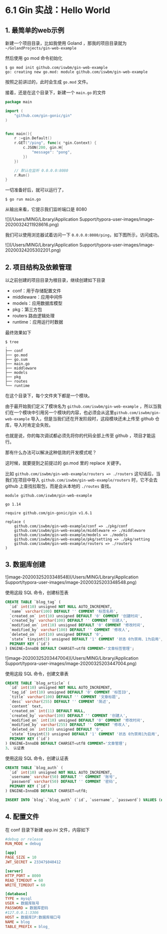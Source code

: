 # 6.1 Gin 实战：Hello World

## 1. 最简单的web示例

新建一个项目目录，比如我使用 Goland ，那我的项目目录就为 `~/GolandProjects/gin-web-example`

然后使用 go mod 命令初始化

```shell
$ go mod init github.com/iswbm/gin-web-example
go: creating new go.mod: module github.com/iswbm/gin-web-example
```

按照之前讲过的，此时会生成 `go.mod` 文件。

接着，还是在这个目录下，新建一个 `main.go` 的文件

```go
package main

import (
	"github.com/gin-gonic/gin"
)


func main(){
	r :=gin.Default()
	r.GET("/ping", func(c *gin.Context) {
		c.JSON(200, gin.H{
			"message": "pong",
		})
	})

	// 默认在监听 0.0.0.0:8080
	r.Run()
}
```

一切准备好后，就可以运行了，

```
$ go run main.go
```

从输出来看，它提示我们监听端口是 8080

![](/Users/MING/Library/Application Support/typora-user-images/image-20200324211928616.png)

我们可以使用浏览器试着访问一下 `0.0.0.0:8080/ping`，如下图所示，访问成功。

![](/Users/MING/Library/Application Support/typora-user-images/image-20200324205302201.png)



## 2. 项目结构及依赖管理

以之前创建的项目目录为根目录，继续创建如下目录

- conf：用于存储配置文件
- middleware：应用中间件
- models：应用数据库模型
- pkg：第三方包
- routers 路由逻辑处理
- runtime：应用运行时数据

最终效果如下

```
$ tree
.
├── conf
├── go.mod
├── go.sum
├── main.go
├── middleware
├── models
├── pkg
├── routes
└── runtime
```

在这个目录下，每个文件夹下都是一个模块。

由于最开始我们定义了模块名为 `github.com/iswbm/gin-web-example` ，所以当我们在一个模块中引用另一个模块的内容，也必须会从这里`github.com/iswbm/gin-web-example`  导入，但是当我们还在开发阶段时，这段模块还未上传至 github 仓库，导入时肯定会失败。

也就是说，你的每次调试都必须先将你的代码全部上传至 github ，项目才能运行。

那有什么办法可以解决这种低效的开发模式呢？

这时候，就要提到之前提过的 go.mod 里的 replace 关键字。

比如 `github.com/iswbm/gin-web-example/routers => ./routers` 这句话后，当我们在项目中导入 `github.com/iswbm/gin-web-example/routers` 时，它不会去 github 上查找拉取包，而是会从本地的 `./routes` 查找。

```
module github.com/iswbm/gin-web-example

go 1.14

require github.com/gin-gonic/gin v1.6.1

replace (
	github.com/iswbm/gin-web-example/conf => ./pkg/conf
	github.com/iswbm/gin-web-example/middleware => ./middleware
	github.com/iswbm/gin-web-example/models => ./models
	github.com/iswbm/gin-web-example/pkg/setting => ./pkg/setting
	github.com/iswbm/gin-web-example/routers => ./routers
)
```



## 3. 数据库创建



![image-20200325203348548](/Users/MING/Library/Application Support/typora-user-images/image-20200325203348548.png)



使用这段 SQL 命令，创建标签表

```sql
CREATE TABLE `blog_tag` (
  `id` int(10) unsigned NOT NULL AUTO_INCREMENT,
  `name` varchar(100) DEFAULT '' COMMENT '标签名称',
  `created_on` int(10) unsigned DEFAULT '0' COMMENT '创建时间',
  `created_by` varchar(100) DEFAULT '' COMMENT '创建人',
  `modified_on` int(10) unsigned DEFAULT '0' COMMENT '修改时间',
  `modified_by` varchar(100) DEFAULT '' COMMENT '修改人',
  `deleted_on` int(10) unsigned DEFAULT '0',
  `state` tinyint(3) unsigned DEFAULT '1' COMMENT '状态 0为禁用、1为启用',
  PRIMARY KEY (`id`)
) ENGINE=InnoDB DEFAULT CHARSET=utf8 COMMENT='文章标签管理';
```



![image-20200325203447004](/Users/MING/Library/Application Support/typora-user-images/image-20200325203447004.png)

使用这段 SQL 命令，创建文章表

```sql
CREATE TABLE `blog_article` (
  `id` int(10) unsigned NOT NULL AUTO_INCREMENT,
  `tag_id` int(10) unsigned DEFAULT '0' COMMENT '标签ID',
  `title` varchar(100) DEFAULT '' COMMENT '文章标题',
  `desc` varchar(255) DEFAULT '' COMMENT '简述',
  `content` text,
  `created_on` int(11) DEFAULT NULL,
  `created_by` varchar(100) DEFAULT '' COMMENT '创建人',
  `modified_on` int(10) unsigned DEFAULT '0' COMMENT '修改时间',
  `modified_by` varchar(255) DEFAULT '' COMMENT '修改人',
  `deleted_on` int(10) unsigned DEFAULT '0',
  `state` tinyint(3) unsigned DEFAULT '1' COMMENT '状态 0为禁用1为启用',
  PRIMARY KEY (`id`)
) ENGINE=InnoDB DEFAULT CHARSET=utf8 COMMENT='文章管理';
3、 认证表
```

使用这段 SQL 命令，创建认证表

```sql
CREATE TABLE `blog_auth` (
  `id` int(10) unsigned NOT NULL AUTO_INCREMENT,
  `username` varchar(50) DEFAULT '' COMMENT '账号',
  `password` varchar(50) DEFAULT '' COMMENT '密码',
  PRIMARY KEY (`id`)
) ENGINE=InnoDB DEFAULT CHARSET=utf8;

INSERT INTO `blog`.`blog_auth` (`id`, `username`, `password`) VALUES (null, 'test', 'test123456');
```



## 4. 配置文件

在 conf 目录下新建 app.ini 文件，内容如下

```ini
#debug or release
RUN_MODE = debug

[app]
PAGE_SIZE = 10
JWT_SECRET = 23347$040412

[server]
HTTP_PORT = 8000
READ_TIMEOUT = 60
WRITE_TIMEOUT = 60

[database]
TYPE = mysql
USER = 数据库账号
PASSWORD = 数据库密码
#127.0.0.1:3306
HOST = 数据库IP:数据库端口号
NAME = blog
TABLE_PREFIX = blog_
```





